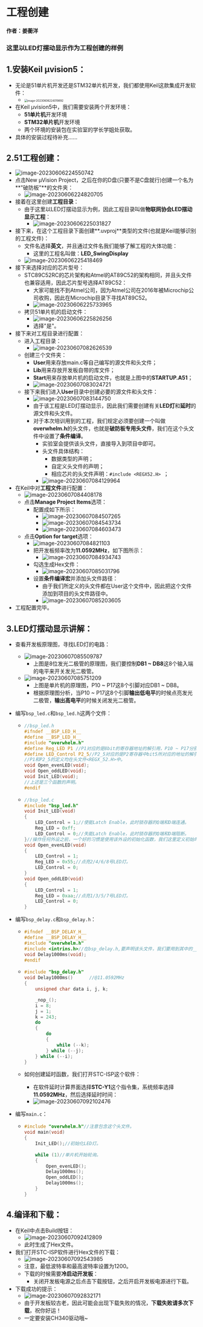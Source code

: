 # 工程创建

#### 作者：姜蘅洋

### 这里以LED灯摆动显示作为工程创建的样例

## 1.安装Keil μvision5：

- 无论是51单片机开发还是STM32单片机开发，我们都使用Keil这款集成开发软件：
  - <img src="https://nickaljy-pictures.oss-cn-hangzhou.aliyuncs.com/image-20230606224019892.png" alt="image-20230606224019892" style="zoom:50%;" />
- 在Keil μvision5中，我们需要安装两个开发环境：
  - **51单片机**开发环境
  - **STM32单片机**开发环境
  - 两个环境的安装包在实验室的学长学姐处获取。
- 具体的安装过程待补充......

## 2.51工程创建：

- ![image-20230606224550742](https://nickaljy-pictures.oss-cn-hangzhou.aliyuncs.com/image-20230606224550742.png)
- 点击New μVision Project，之后在你的D盘(只要不是C盘就行)创建一个名为**"破防板"**的文件夹：
  - ![image-20230606224820705](https://nickaljy-pictures.oss-cn-hangzhou.aliyuncs.com/image-20230606224820705.png)
- 接着在这里创建**工程目录**：
  - 由于这里以LED灯摆动显示为例，因此工程目录叫做**物联网协会LED摆动显示工程**：
    - ![image-20230606225031827](https://nickaljy-pictures.oss-cn-hangzhou.aliyuncs.com/image-20230606225031827.png)
- 接下来，在这个工程目录下面创建**.uvproj**类型的文件(也就是Keil能够识别的工程文件)：
  - 文件名选择**英文**，并且通过文件名我们能够了解工程的大体功能：
    - 这里的工程名叫做：**LED_SwingDisplay**
  - ![image-20230606225418469](https://nickaljy-pictures.oss-cn-hangzhou.aliyuncs.com/image-20230606225418469.png)
- 接下来选择对应的芯片型号：
  - STC89C52RC的芯片架构和Atmel的AT89C52的架构相同，并且头文件也兼容适用，因此芯片型号选择AT89C52：
    - 大家可能找不到Atmel公司，因为Atmel公司在2016年被Microchip公司收购，因此在Microchip目录下寻找AT89C52。
    - ![image-20230606225733965](https://nickaljy-pictures.oss-cn-hangzhou.aliyuncs.com/image-20230606225733965.png)
  - 拷贝51单片机的启动文件：
    - ![image-20230606225826256](https://nickaljy-pictures.oss-cn-hangzhou.aliyuncs.com/image-20230606225826256.png)
    - 选择"是"。
- 接下来对工程目录进行配置：
  - 进入工程目录：
    - ![image-20230607082626539](https://nickaljy-pictures.oss-cn-hangzhou.aliyuncs.com/image-20230607082626539.png)
  - 创建三个文件夹：
    - **User**用来存放main.c等自己编写的源文件和头文件；
    - **Lib**用来存放开发板自带的库文件；
    - **Start**用来存放单片机的启动文件，也就是上图中的**STARTUP.A51**；
    - ![image-20230607083024721](https://nickaljy-pictures.oss-cn-hangzhou.aliyuncs.com/image-20230607083024721.png)
  - 接下来我们进入**User**目录中创建必要的源文件和头文件：
    - ![image-20230607083144750](https://nickaljy-pictures.oss-cn-hangzhou.aliyuncs.com/image-20230607083144750.png)
    - 由于该工程是LED灯摆动显示，因此我们需要创建有关**LED灯**和**延时**的源文件和头文件。
    - 对于本次培训用到的工程，我们规定必须要创建一个叫做**overwhelm.h**的头文件，也就是**破防板专用头文件**，我们在这个头文件中设置了**条件编译**。
      - 实验室会提供该头文件，直接导入到项目中即可。
      - 头文件具体结构：
        - 数据类型的声明；
        - 自定义头文件的声明；
        - 相应芯片的头文件声明：``#include <REGX52.H> ``；
      - ![image-20230607084129964](https://nickaljy-pictures.oss-cn-hangzhou.aliyuncs.com/image-20230607084129964.png)
- 在Keil中对**工程文件**进行配置：
  - ![image-20230607084408178](https://nickaljy-pictures.oss-cn-hangzhou.aliyuncs.com/image-20230607084408178.png)
  - 点击**Manage Project Items**选项：
    - 配置成如下所示：
      - ![image-20230607084507265](https://nickaljy-pictures.oss-cn-hangzhou.aliyuncs.com/image-20230607084507265.png)
      - ![image-20230607084543734](https://nickaljy-pictures.oss-cn-hangzhou.aliyuncs.com/image-20230607084543734.png)
      - ![image-20230607084603473](https://nickaljy-pictures.oss-cn-hangzhou.aliyuncs.com/image-20230607084603473.png)
  - 点击**Option for target**选项：
    - ![image-20230607084821103](https://nickaljy-pictures.oss-cn-hangzhou.aliyuncs.com/image-20230607084821103.png)
    - 把开发板频率改为**11.0592MHz**，如下图所示：
      - ![image-20230607084934743](https://nickaljy-pictures.oss-cn-hangzhou.aliyuncs.com/image-20230607084934743.png)
    - 勾选生成Hex文件：
      - ![image-20230607085031796](https://nickaljy-pictures.oss-cn-hangzhou.aliyuncs.com/image-20230607085031796.png)
    - 设置**条件编译宏**并添加头文件路径：
      - 由于我们所定义的头文件都在User这个文件中，因此把这个文件添加到项目的头文件路径中。
      - ![image-20230607085203605](https://nickaljy-pictures.oss-cn-hangzhou.aliyuncs.com/image-20230607085203605.png)
- 工程配置完毕。

## 3.LED灯摆动显示讲解：

- 查看开发板原理图，寻找LED灯的电路：

  - ![image-20230607085509787](https://nickaljy-pictures.oss-cn-hangzhou.aliyuncs.com/image-20230607085509787.png)
    - 上图是8位发光二极管的原理图，我们要控制**DB1 ~ DB8**这8个输入端的电平来开关发光二极管。
  - ![image-20230607085751209](https://nickaljy-pictures.oss-cn-hangzhou.aliyuncs.com/image-20230607085751209.png)
    - 上图是单片机的原理图，P10 ~ P17这8个引脚对应DB1 ~ DB8。
    - 根据原理图分析，当P10 ~ P17这8个引脚**输出低电平**的时候点亮发光二极管，**输出高电平**的时候关闭发光二极管。

- 编写``bsp_led.c``和``bsp_led.h``这两个文件：

  - ```c
    //bsp_led.h
    #ifndef __BSP_LED_H__
    #define __BSP_LED_H__
    #include "overwhelm.h"
    #define Reg_LED P1 //P1对应的是8bit的寄存器地址的解引用，P10 ~ P17分别是该寄存器的bit位，为了便于编写代码，我们给P1换个名字。
    #define LED_Control P2_5//P2_5对应的是P2寄存器中bit5所对应的地址的解引用，这一位控制8位发光二极管所对应的74HC573的Latch Enable端。
    //P1和P2_5的定义均在头文件<REGX_52.H>中。
    void Open_evenLED(void);
    void Open_oddLED(void);
    void Init_LED(void);
    //上述是三个函数的声明。
    #endif 
    ```

  - ```c
    //bsp_led.c
    #include "bsp_led.h"
    void Init_LED(void)
    {
    	LED_Control = 1;//使能Latch Enable，此时锁存器的Q端和D端连通。
    	Reg_LED = 0xff;
        LED_Control = 0;//失能Latch Enable，此时锁存器的Q端和D端阻断。
    }//操作任何外设之前，一个好的习惯是使用该外设的初始化函数，我们这里定义初始时LED灯全部关闭。
    void Open_evenLED(void)
    {
        LED_Control = 1;
    	Reg_LED = 0x55;//点亮2/4/6/8号LED灯。
        LED_Control = 0;
    }
    void Open_oddLED(void)
    {
        LED_Control = 1;
    	Reg_LED = 0xaa;//点亮1/3/5/7号LED灯。
        LED_Control = 0;
    }
    ```

- 编写``bsp_delay.c``和``bsp_delay.h``：

  - ```c
    #ifndef __BSP_DELAY_H__
    #define __BSP_DELAY_H__
    #include "overwhelm.h"
    #include <intrins.h>//在bsp_delay.h,要声明该头文件，我们要用到其中的__nop_()函数。
    void Delay1000ms(void);
    #endif
    ```

  - ```c
    #include "bsp_delay.h"
    void Delay1000ms()		//@11.0592MHz
    {
    	unsigned char data i, j, k;
    
    	_nop_();
    	i = 8;
    	j = 1;
    	k = 243;
    	do
    	{
    		do
    		{
    			while (--k);
    		} while (--j);
    	} while (--i);
    }
    ```

  - 如何创建延时函数，我们打开STC-ISP这个软件：

    - 在软件延时计算界面选择**STC-Y1**这个指令集，系统频率选择**11.0592MHz**，然后选择延时时间：
    - ![image-20230607092102476](https://nickaljy-pictures.oss-cn-hangzhou.aliyuncs.com/image-20230607092102476.png)

- 编写``main.c``：

  - ```c
    #include "overwhelm.h"//注意包含这个头文件。
    void main(void)
    {
    	Init_LED();//初始化LED灯。
    	
    	while (1)//单片机开始轮询。
    	{
    		Open_evenLED();
    		Delay1000ms();
    		Open_oddLED();
    		Delay1000ms();
    	}
    }
    ```

## 4.编译和下载：

- 在Keil中点击Build按钮：
  - ![image-20230607092412809](https://nickaljy-pictures.oss-cn-hangzhou.aliyuncs.com/image-20230607092412809.png)
  - 此时生成了Hex文件。
- 我们打开STC-ISP软件进行Hex文件的下载：
  - ![image-20230607092543985](https://nickaljy-pictures.oss-cn-hangzhou.aliyuncs.com/image-20230607092543985.png)
  - 注意，最低波特率和最高波特率设置为1200。
  - 下载的时候需要**冷启动开发板**：
    - 关闭开发板电源之后点击下载按钮，之后开启开发板电源进行下载。
- 下载成功的提示：
  - ![image-20230607092832171](https://nickaljy-pictures.oss-cn-hangzhou.aliyuncs.com/image-20230607092832171.png)
  - 由于开发板较古老，因此可能会出现下载失败的情况，**下载失败请多次下载**，祝你好运！
  - 一定要安装CH340驱动哦~

